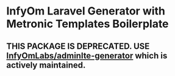 # InfyOm Laravel Generator with Metronic Templates Boilerplate

## THIS PACKAGE IS DEPRECATED. USE [InfyOmLabs/adminlte-generator](https://github.com/InfyOmLabs/adminlte-generator) which is actively maintained.
